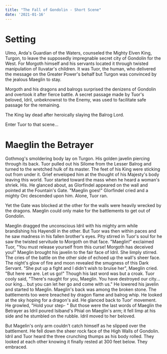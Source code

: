 ```yaml
---
title: "The Fall of Gondolin - Short Scene"
date: '2021-01-16'
---
```

# Setting
Ulmo, Arda's Guardian of the Waters, counseled the Mighty Elven King, Turgon, to leave the supposedly impregnable secret city of Gondolin for the West. For Morgoth himself and his servants located it through twisted manipulation of Iluvatar's children. It was Tuor, the human, who delivered the message on the Greater Power's behalf but Turgon was convinced by the jealous Maeglin to stay. 

Morgoth and his dragons and balrogs surprised the denizens of Gondolin and overtook it after fierce battle. A secret passage made by Tuor's beloved, Idril, unbeknownst to the Enemy, was used to facilitate safe passage for the remaining. 

The King lay dead after heroically slaying the Balrog Lord.

Enter Tuor to that scene...

# Maeglin the Betrayer
Gothmog's smoldering body lay on Turgon. His golden javelin piercing through its back. Tuor pulled out his Silome from the Lesser Balrog and turned to the wretched hulk of its master. The feet of his King were sticking out from under it. Grief enveloped him at the thought of his Majesty's body leaving this world. Tuor started toward the mass when he heard a woman's shriek. His. 
He glanced about, as Glorfindel appeared on the wall and pointed at the Fountain's Gate. "Maeglin goes!" Glorfindel cried and a mighty Orc descended upon him. Alone, Tuor ran.

Yet the Gate was blocked at the other for the walls were heavily wrecked by the dragons. Maeglin could only make for the battlements to get out of Gondolin. 

Maeglin dragged the unconscious Idril with his mighty arm while brandishing his Hayendil in the other. But Tuor was then within paces and he saw madness in his fallen brother's eyes. Pity stirred in Tuor's soul for he saw the twisted servitude to Morgoth on that face.
"Maeglin!" exclaimed Tuor, "You must release yourself from this curse! Morgoth has deceived you!"
Maeglin brought his javelin to the fair face of Idril. She limply stirred. The cries of the battle on the other side of echoed up the wall's sheer face.  The night's glow of fire and moon revealed the smugness of this Dark Servant. 
"She put up a fight and I didn't wish to bruise her", Maeglin cried. "But here we are. Let us go!" Though his last word was but a croak. 
Tuor cooly said, "There's naught for you, Maeglin. You have destroyed our city... our king... but you can let her go and come with us." He lowered his javelin and started to Maeglin. 
Maeglin's back was among the broken stone. The battlements too were breached by dragon flame and balrog whip. He looked at the sky hoping for a dragon's aid. He glanced back to Tuor' movement. He growled, "Hold your step- "
But those were the last words of Maeglin the Betrayer as Idril poured Isiband's Phial on Maeglin's arm; it fell limp at his side and he stumbled on the rubble. Idril moved to her beloved.

But Magelin's only arm couldn't catch himself as he slipped over the battlement. He fell down the sheer rock face of the High Walls of Gondolin. Idril and Tuor heard the three crunching thumps as his body rolled. They looked at each other knowing it finally rested at 300 feet below. They embraced.